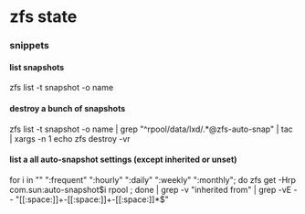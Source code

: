 # zfs state

### snippets

#### list snapshots
zfs list -t snapshot -o name

#### destroy a bunch of snapshots
zfs list -t snapshot -o name | grep "^rpool/data/lxd/.*@zfs-auto-snap" | tac | xargs -n 1 echo zfs destroy -vr

#### list a all auto-snapshot settings (except inherited or unset)
for i in "" ":frequent" ":hourly" ":daily" ":weekly" ":monthly"; do zfs get -Hrp com.sun:auto-snapshot$i rpool ; done | grep -v "inherited from" | grep -vE -- "[[:space:]]+-[[:space:]]+-[[:space:]]*$"
